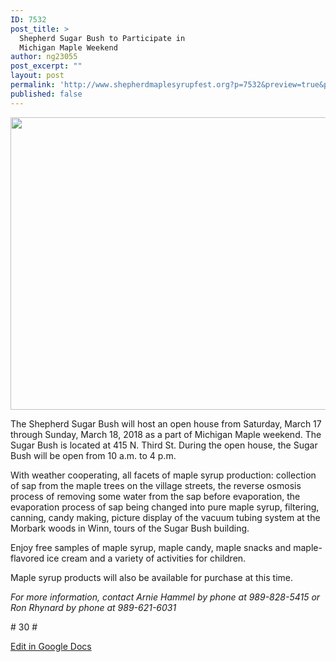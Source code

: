 ```yaml
---
ID: 7532
post_title: >
  Shepherd Sugar Bush to Participate in
  Michigan Maple Weekend
author: ng23055
post_excerpt: ""
layout: post
permalink: 'http://www.shepherdmaplesyrupfest.org?p=7532&preview=true&preview_id=7532'
published: false
---
```

<p><img src="http://www.shepherdmaplesyrupfest.org/wp-content/uploads/2017/12/null-1.jpeg" width="624" height="468" alt="" title=""></p>
<p>The Shepherd Sugar Bush will host an open house from Saturday, March 17 through Sunday, March 18, 2018 as a part of Michigan Maple weekend. The Sugar Bush is located at 415 N. Third St. During the open house, the Sugar Bush will be open from 10 a.m. to 4 p.m.</p>
<p>With weather cooperating, all facets of maple syrup production: collection of sap from the maple trees on the village streets, the reverse osmosis process of removing some water from the sap before evaporation, the evaporation process of sap being changed into pure maple syrup, filtering, canning, candy making, picture display of the vacuum tubing system at the Morbark woods in Winn, tours of the Sugar Bush building.</p>
<p>Enjoy free samples of maple syrup, maple candy, maple snacks and maple- flavored ice cream and a variety of activities for children.</p>
<p>Maple syrup products will also be available for purchase at this time. </p>
<p><i>For more information, contact Arnie Hammel by phone at 989-828-5415 or Ron Rhynard by phone at 989-621-6031</i></p>
<p></p>
<p># 30 #</p>
<p></p>
<p><a href="https://docs.google.com/document/d/15dCkPHxh_d8iRw-g-JYuCw3f01_rLiIAvF60s2caAcM/edit?usp=sharing">Edit in Google Docs</a></p>